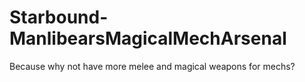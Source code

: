 # Starbound-ManlibearsMagicalMechArsenal
Because why not have more melee and magical weapons for mechs?
